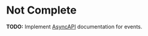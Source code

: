 # Not Complete

**TODO:** Implement [AsyncAPI](https://www.asyncapi.com/) documentation for events.
